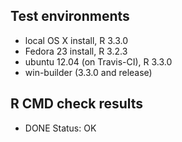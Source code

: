 ## Test environments
* local OS X install, R 3.3.0
* Fedora 23 install, R 3.2.3
* ubuntu 12.04 (on Travis-CI), R 3.3.0
* win-builder (3.3.0 and release)

## R CMD check results
* DONE
Status: OK
